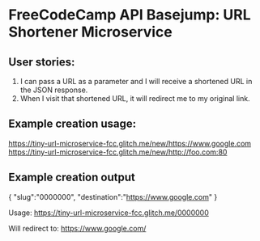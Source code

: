 FreeCodeCamp API Basejump: URL Shortener Microservice
=====================================================

User stories:
-------------
1. I can pass a URL as a parameter and I will receive a shortened URL in the JSON response.
2. When I visit that shortened URL, it will redirect me to my original link.

Example creation usage:
-----------------------
https://tiny-url-microservice-fcc.glitch.me/new/https://www.google.com
https://tiny-url-microservice-fcc.glitch.me/new/http://foo.com:80

Example creation output
-----------------------
{ "slug":"0000000", "destination":"https://www.google.com" }

Usage:
https://tiny-url-microservice-fcc.glitch.me/0000000

Will redirect to:
https://www.google.com/